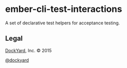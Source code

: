 # ember-cli-test-interactions
A set of declarative test helpers for acceptance testing.

## Legal ##

[DockYard](http://dockyard.com/ember-consulting), Inc. &copy; 2015

[@dockyard](http://twitter.com/dockyard)
